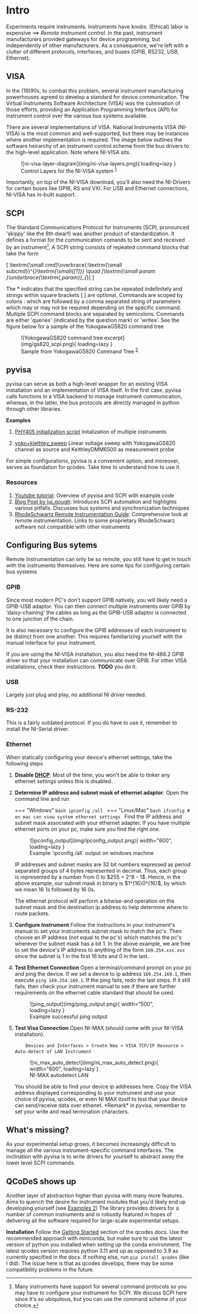 # Intro 

Experiments require instruments. Instruments have knobs. (Ethical) labor is expensive $\implies$ *Remote instrument control*. In the past, instrument manufacturers provided gateways for device programming, but independently of other manufacturers. As a consequence, we're left with a clutter of different protocols, interfaces, and buses (GPIB, RS232, USB, Ethernet). 

## VISA
In the (19)90s, to combat this problem, several instrument manufacturing powerhouses agreed to develop a standard for device communication. The Virtual Instruments Software Architecture (VISA) was the culmination of those efforts, providing an Application Programming Interface (API) for instrument control over the various bus systems available.

There are several implementations of VISA. National Instruments VISA (NI-VISA) is the most common and well-supported, but there may be instances where another implementation is required. The image below outlines the software heirarchy of an instrument control scheme from the bus drivers to the high-level application. Note where NI-VISA sits.   

<figure markdown="span">
  ![ni-visa-layer-diagram](img/ni-visa-layers.png){ loading=lazy }
  <figcaption>Control Layers for the NI-VISA system
  <!-- work around to get footnote to render properly -->
  <sup id="fnref:1">
    <a class="footnote-ref" href="#fn:1">1</a>
  </sup>
  </figcaption>
</figure>

 
Importantly, on top of the NI-VISA download, you'll also need the NI-Drivers for certain buses like GPIB, RS and VXI. For USB and Ethernet connections, NI-VISA has in-built support. 

## SCPI 
The Standard Communications Protocol for Instruments (SCPI, pronounced 'skippy' like the 8th dwarf) was another product of standardization. It defines a format for the communication comands to be sent and received by an instrument[^3]. A SCPI string consists of repeated command blocks that take the form 

\[
\textrm{\small cmd}\overbrace{:\textrm{\small subcmd}}^{*}\textrm{\small{[?]}} \quad [\textrm{\small param }\underbrace{\textrm{,param}}_{*}]
\]

The $*$ indicates that the specified string can be repeated indefinitely and strings within square brackets [ ] are optional. Commands are scoped by colons $:$ which are followed by a comma separated string of parameters which may or may not be required depending on the specific command. Multiple SCPI command blocks are separated by semicolons. Commands are either 'queries' (indicated by the question mark) or 'writes'. See the figure below for a sample of the YokogawaGS820 command tree 

<figure markdown="span">
  ![YokogawaGS820 command tree excerpt](img/gs820_scpi.png){ loading=lazy }
  <figcaption>Sample from YokogawaGS820 Command Tree
  <!-- work around to get footnote to render properly -->
  <sup id="fnref:2">
    <a class="footnote-ref" href="#fn:2">2</a>
  </sup>
  </figcaption>
</figure>

## pyvisa
pyvisa can serve as both a high-level wrapper for an existing VISA installation and an implementation of VISA itself. In the first case, pyvisa calls functions in a VISA backend to manage instrument communication, whereas, in the latter, the bus protocols are directly managed in python through other libraries. 

**Examples** 

1. [PHY405 initialization script](/QCoDeS/src/pyVisa_testing/PHY405_Test_USB_Control.py) Initalization of multiple instruments 
2. [yoko+kiethley_sweep](/src/pyvisa_examples/sweep.py) Linear voltage sweep with YokogawaGS820 channel as source and KeithleyDMM6500 as measurement probe

    <!-- **Requires**
    1. [Custom Keithley and Yoko Class](/QCoDeS//src/pyVisa_testing/instruments.py): Abstracts away SCPI command details.  -->


For simple configurations, pyvisa is a convenient option, and moreover, serves as foundation for qcodes. Take time to understand how to use it. 

### Resources
1. [Youtube tutorial](https://www.youtube.com/watch?v=1HQxnz3P9P4): Overview of pyvisa and SCPI with example code
2. [Blog Post by lui_gough](https://goughlui.com/2021/03/28/tutorial-introduction-to-scpi-automation-of-test-equipment-with-pyvisa/): Introduces SCPI automation and highlights various pitfalls. Discusses bus systems and synchronization techniques
3. [RhodeSchwartz Remote Instrumentation Guide](https://www.rohde-schwarz.com/ca/driver-pages/remote-control/drivers-remote-control_110753.html): Comprehensive look at remote instrumentation. Links to some proprietary RhodeSchwarz software not compatible with other instruments

## Configuring Bus sytems
Remote Instrumentation can only be so remote, you still have to get in touch with the instruments themselves. Here are some tips for configuring certain bus systems

### GPIB
Since most modern PC's don't support GPIB natively, you will likely need a GPIB-USB adaptor. You can then connect multiple instruments over GPIB by 'daisy-chaining' the cables as long as the GPIB-USB adaptor is connected to one junction of the chain. 

It is also necessary to configure the GPIB addresses of each instrument to be distinct from one another. This requires familiarizing yourself with the manual interface for your instrument.

If you are using the NI-VISA installation, you also need the NI-488.2 GPIB driver so that your installation can communicate over GPIB. For other VISA installations, check their instructions. **TODO** you do it. 

### USB 
Largely just plug and play, no additional NI driver needed. 

### RS-232
This is a fairly outdated protocol. If you do have to use it, remember to install the NI-Serial driver.

### Ethernet 
When statically configuring your device's ethernet settings, take the following steps 

1. **Disable [DHCP](https://en.wikipedia.org/wiki/Dynamic_Host_Configuration_Protocol "Dynamic Host Configuration Protocol")**: Most of the time, you won't be able to tinker any ethernet settings unless this is disabled. 
2. **Determine IP address and subnet mask of ethernet adaptor**: Open the command line and run 

    === "Windows"
        ```bash
        ipconfig /all
        ```
    === "Linux/Mac"
        ```bash
        ifconfig # on mac can view system ethernet settings
        ```
    Find the IP address and subnet mask associated with your ethernet adapter. If you have multiple ethernet ports on your pc, make sure you find the right one. 

    <figure markdown="span">
    ![ipconfig_output](img/ipconfig_output.png){ width="600", loading=lazy }
    <figcaption>Example `ipconfig /all` output on windows machine</figcaption>
    </figure> 
    IP addresses and subnet masks are 32 bit numbers expressed as
    period separated groups of 4 bytes represented in decimal. Thus, each group is represented by a number from 0 to $255 = 2^8 - 1$. Hence, in the above example, our subnet mask in binary is $1^{16}0^{16}$, by which we mean 16 1s followed by 16 0s. 

    The ethernet protocol will perform a bitwise-and operation on the subnet mask and the destination ip address to help determine where to route packets.

3. **Configure Instrument** Follow the instructions in your instrument's manual to set your instruments subnet mask to match the pc's. Then choose an IP address (not equal to the pc's) which matches the pc's wherever the subnet mask has a bit 1. In the above example, we are free to set the device's IP address to anything of the form `169.254.xxx.xxx` since the subnet is 1 in the first 16 bits and 0 in the last. 

4. **Test Ethernet Connection** Open a terminal/command prompt on your pc and ping the device. If we set a device to ip address `169.254.169.1`, then execute `ping 169.254.169.1`. If the ping fails, redo the last steps. If it still fails, then check your instrument manual to see if there are further requirements on the ethernet cable standard that should be used. 
    <figure markdown="span">
    ![ping_output](img/ping_output.png){ width="500", loading=lazy }
    <figcaption>Example successful ping output</figcaption>
    </figure>

5. **Test Visa Connection** Open NI-MAX (should come with your NI-VISA installation).
    ```
        Devices and Interfaces > Create New > VISA TCP/IP Resource > Auto-detect of LAN Instrument
    ```
    <figure markdown="span">
      ![ni_max_auto_detect](img/ni_max_auto_detect.png){ width="600", loading=lazy }
        <figcaption>NI-MAX autodetect LAN</figcaption>
    </figure>    
    You should be able to find your device ip addresses here. Copy the VISA address displayed corresponding to your instrument and use your choice of pyvisa, qcodes, or even NI MAX itself to test that your device can send/receive data over ethenet.
    *Remark* in pyvisa, remember to set your write and read termination characters. 



## What's missing?
As your experimental setup grows, it becomes increasingly difficult to manage all the various instrument-specific command interfaces. The inclination with pyvisa is to write drivers for yourself to abstract away the lower level SCPI commands.  

## QCoDeS shows up
Another layer of abstraction higher than pyvisa with many more features. Aims to quench the desire for instrument modules that you'd likely end up developing yourself (see [Examples 2](#pyvisa-and-scpi)) The library provides drivers for a number of common instruments and is robustly featured in hopes of delivering all the software required for large-scale experimental setups. 
 

**Installation**
Follow the [Getting Started](http://microsoft.github.io/Qcodes/start/index.html) section of the qcodes docs. Use the recommended approach with miniconda, but make sure to use the latest version of python you installed when setting up the conda environment. The latest qcodes version requires python 3.11 and up as opposed to 3.9 as currently specified in the docs. If nothing else, run `pip install qcodes` (like I did). The issue here is that as qcodes develops, there may be some compatibility problems in the future.  


[^1]: hello 
[^2]: [YokogawaGS820 Documentation](https://tmi.yokogawa.com/ca/solutions/products/generators-sources/source-measure-units/gs820-multi-channel-source-measure-unit/#Documents-Downloads____downloads_4)
[^3]:  Many instruments have support for several command protocols so you may have to configure your instrument for SCPI. We discuss SCPI here since it's so ubiquitous, but you can use the command scheme of your choice.